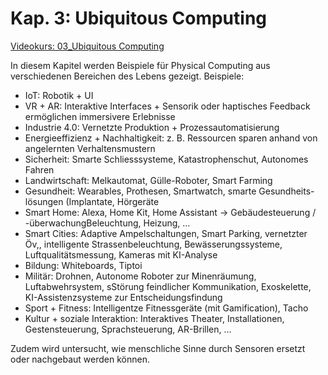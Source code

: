 # Kap. 3: Ubiquitous Computing

[Videokurs: 03_Ubiquitous Computing](https://youtu.be/7TYC4MgcITw?si=cuiszEkJfOx2OUnE)

In diesem Kapitel werden Beispiele für Physical Computing aus verschiedenen Bereichen des Lebens gezeigt.
Beispiele:

* IoT: Robotik + UI
* VR + AR: Interaktive Interfaces + Sensorik oder haptisches Feedback ermöglichen immersivere Erlebnisse
* Industrie 4.0: Vernetzte Produktion + Prozessautomatisierung
* Energieeffizienz + Nachhaltigkeit: z. B. Ressourcen sparen anhand von angelernten Verhaltensmustern
* Sicherheit: Smarte Schliesssysteme, Katastrophenschut, Autonomes Fahren
* Landwirtschaft: Melkautomat, Gülle-Roboter, Smart Farming
* Gesundheit: Wearables, Prothesen, Smartwatch, smarte Gesundheits- lösungen (Implantate, Hörgeräte
* Smart Home: Alexa, Home Kit, Home Assistant -> Gebäudesteuerung / -überwachungBeleuchtung, Heizung, …
* Smart Cities: Adaptive Ampelschaltungen, Smart Parking, vernetzter Öv,, intelligente Strassenbeleuchtung, Bewässerungssysteme, Luftqualitätsmessung, Kameras mit KI-Analyse
* Bildung: Whiteboards, Tiptoi
* Militär: Drohnen, Autonome Roboter zur Minenräumung, Luftabwehrsystem, sStörung feindlicher Kommunikation, Exoskelette, KI-Assistenzsysteme zur Entscheidungsfindung
* Sport + Fitness: Intelligentze Fitnessgeräte (mit Gamification), Tacho
* Kultur + soziale Interaktion: Interaktives Theater, Installationen, Gestensteuerung, Sprachsteuerung, AR-Brillen, …

Zudem wird untersucht, wie menschliche Sinne durch Sensoren ersetzt oder nachgebaut werden können.


